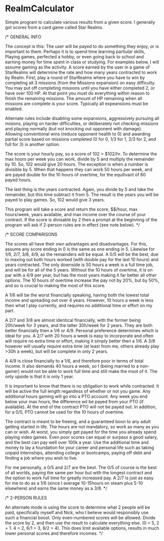 # RealmCalculator

Simple program to calculate various results from a given score. I generally got scores from a card game called Star Realms.

/* GENERAL INFO

   The concept is this: The user will be payed to do something they enjoy, or is important to them. Perhaps it is to spend time learning partiular skills,
   Playing games, perfected a hobby, or even going back to school and earning money for time spent in class or studying. For examples below, I will assume gaming as the activity.
   A score earned by the user in a game of StarRealms will determine the rate and how many years contracted to work by Realm.
   First, play a round of StarRealms where you have to win by completing all 3 missions (from the Missions expansion) on easy difficulty. You may put off completing missions until you have either completed 2,
   or have over 100 HP. At that point you must do everything within reason to finish the remaining missions. The amount of HP remaining when all missions are complete is your score. 
   Typically all expeansions must be enabled.
   
   Alternate rules include disabling some expansions, aggressively pursuing all misions, playing on harder difficulties, or deliberately not checking
   missions and playing normally (but not knocking out opponent with damage). 
   Allowing conventional wins (reduce opponent health to 0) and awarding partial score based on missions completed (0 for 0, 1/3 for 1, 2/3 for 2, and full for 3) is another option.
   
   The score is your hourly pay, so a score of 102 = $102/hr. To determine the max hours per week you can work, divide by 5 and multiply the remainder by 10. So, 102 would give 20 hours.
   The exception is when a number is divisible by 5. When that happens they can work 50 hours per week, and are payed double for the 10 hours of overtime, for the equilivant of 60 payed hours.
   
   The last thing is the years contracted. Again, you divide by 5 and take the remainder, but this time subtract it from 5. The result is the years you will be payed to 
   play games. So, 102 would give 3 years. 
   
   This program will take a score and return the score, $$/hour, max hours/week, years available, and max income over the course of your contract. If the score is divisable by 2 
   then a prompt at the beginning of the program will ask if 2-person rules are in effect (see note below).
*/

/* SCORE COMPARISONS

   The scores all have their own advantages and disadvantages. For this, assume any score ending in 0 is the same as one ending in 5. Likewise for 1/6, 2/7, 3/8, 4/9, as the remainders will be equal.
   A 0/5 will be the best, due to maxing out both hours worked (with double pay for the last 10 hours) and years contracted. The only downside is 50 hours a week is a full time job, and will be for
   all of the 5 years. Without the 10 hours of overtime, it is on par with a 4/9 per year, but has the most years making it far better all other options. The 10 hours of overtime increase the 
   pay not by 20%, but by 50%, and so is crucial to making the most of this score.
   
   A 1/6 will be the worst financially speaking, having both the lowest total income and spreading out over 4 years. However, 10 hours a week is less then what I play currently, and requires no
   additional time or effort on my part.
   
   A 2/7 and 3/8 are almost identical financially, with the former being 20h/week for 3 years, and the latter 30h/week for 2 years. They are both better financially then a 1/6 or 4/9.
   Personal preference determines which is ideal for you. A 2/7 with 20 hours a week is easy to incorporate and often will require no extra time or effort, making it simply better then a 1/6.
   A 3/8 however will usually require extra time (at least from me, others already play >30h a week), but will be complete in only 2 years.
   
   A 4/9 is close financially to a 1/6, and therefore poor in terms of total income. It also demands 40 hours a week, so I (being married to a non-gamer) would not be able to work full time
   and still make the msot of it. The only upside is that it is only 1 year.
   
   It is important to know that there is no obligation to work while contracted. It will be active the full length regardless of whether or not you game. Any additional hours gaming will go
   into a PTO account. Any week you end below your max hours, the difference wil be payed from your PTO (if available). At the end of the contract PTO will not be payed out. In addition,
   for a 0/5, PTO cannot be used for the 10 hours of overtime.
  
   
   The contract is meant to be freeing, and a guaranteed boon to any adult getting started in life. The hours are not mandatory, so work as many as you can or wish.
   At worst, you simply get payed for the time you already spend playing video games. Even poor scores can equal or surpass a good salary, and the best can pay
   well over 100k a year. Use the additional time and money to lay a foundation for your career and personal life such as taking unpaid internships, attending college
   or bootcamps, paying off debt and finding a job where you wish to live.
   
   For me personally, a 0/5 and 2/7 are the best. The 0/5 of course is the best of all worlds, paying the same per hour but with the longest contract and the option to work full
   time for greatly increased pay. A 2/7 is just as easy for me to do as a 1/6 (since I average 10-15hours on steam plus 5-10 elsewhere) and earns the same money as a 3/8. 
*/

/* 2-PERSON RULES

   An alternate mode is using the score to determine what 2 people will be paid, specifically myself and Nick, who I believe would responsibly use such a financial boost.
   Only even-numbered scores will be allowed. Divide the score by 2, and then use the result to calculate everything else. (0 = 5, 2 = 1. 4 = 2, 6/1 = 3, 8/2 = 4). This does limit
   available options, results in much lower personal scores and therefore incomes.
*/
